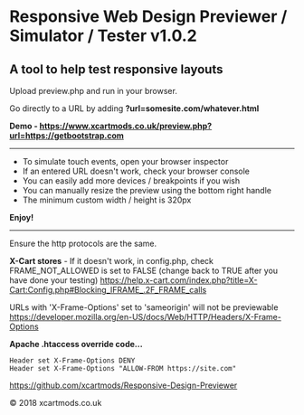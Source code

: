 # Responsive Web Design Previewer / Simulator / Tester v1.0.2

## A tool to help test responsive layouts

Upload preview.php and run in your browser.

Go directly to a URL by adding **?url=somesite.com/whatever.html**

**Demo - https://www.xcartmods.co.uk/preview.php?url=https://getbootstrap.com**

---

- To simulate touch events, open your browser inspector
- If an entered URL doesn't work, check your browser console
- You can easily add more devices / breakpoints if you wish
- You can manually resize the preview using the bottom right handle
- The minimum custom width / height is 320px

**Enjoy!**

---

Ensure the http protocols are the same.

**X-Cart stores** - If it doesn't work, in config.php, check FRAME_NOT_ALLOWED is set to FALSE (change back to TRUE after you have done your testing)
https://help.x-cart.com/index.php?title=X-Cart:Config.php#Blocking_IFRAME_.2F_FRAME_calls

URLs with 'X-Frame-Options' set to 'sameorigin' will not be previewable
https://developer.mozilla.org/en-US/docs/Web/HTTP/Headers/X-Frame-Options
  
**Apache .htaccess override code...**

```
Header set X-Frame-Options DENY
Header set X-Frame-Options "ALLOW-FROM https://site.com"
```

https://github.com/xcartmods/Responsive-Design-Previewer

&copy; 2018 xcartmods.co.uk
